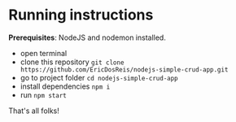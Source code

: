# Running instructions

**Prerequisites**: NodeJS and nodemon installed.

* open terminal
* clone this repository `git clone https://github.com/EricDosReis/nodejs-simple-crud-app.git`
* go to project folder `cd nodejs-simple-crud-app`
* install dependencies `npm i`
* run `npm start`

That's all folks!
